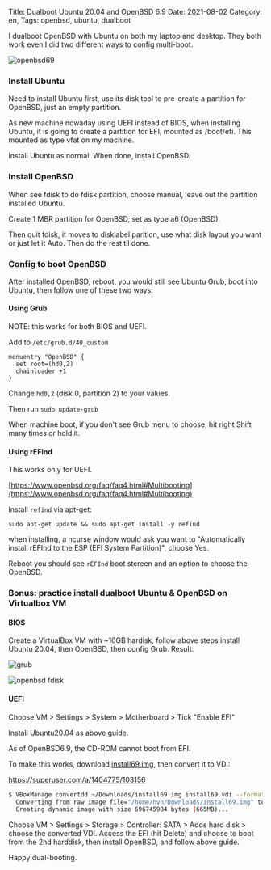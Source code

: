 Title: Dualboot Ubuntu 20.04 and OpenBSD 6.9
Date: 2021-08-02
Category: en,
Tags: openbsd, ubuntu, dualboot

I dualboot OpenBSD with Ubuntu on both my laptop and desktop. They both work even I did two different ways to config multi-boot.

![openbsd69](https://www.openbsd.org/images/puffy69.jpg)

### Install Ubuntu
Need to install Ubuntu first, use its disk tool to pre-create a partition for OpenBSD, just an empty partition.

As new machine nowaday using UEFI instead of BIOS, when installing
Ubuntu, it is going to create a partition for EFI, mounted as /boot/efi. This mounted as type vfat on my machine.

Install Ubuntu as normal.  When done, install OpenBSD.

### Install OpenBSD
When see fdisk to do fdisk partition, choose manual, leave out the partition installed Ubuntu.

Create 1 MBR partition for OpenBSD, set as type a6 (OpenBSD).

Then quit fdisk, it moves to disklabel parition, use what disk layout you want or just let it Auto.
Then do the rest til done.

### Config to boot OpenBSD
After installed OpenBSD, reboot, you would still see Ubuntu Grub, boot into Ubuntu, then follow one of these two ways:

#### Using Grub
NOTE: this works for both BIOS and UEFI.

Add to `/etc/grub.d/40_custom`

```
menuentry "OpenBSD" {
  set root=(hd0,2)
  chainloader +1
}
```

Change `hd0,2` (disk 0, partition 2) to your values.

Then run `sudo update-grub`

When machine boot, if you don't see Grub menu to choose, hit right Shift many times or hold it.

#### Using rEFInd
This works only for UEFI.

[https://www.openbsd.org/faq/faq4.html#Multibooting](https://www.openbsd.org/faq/faq4.html#Multibooting)

Install `refind` via apt-get:

```
sudo apt-get update && sudo apt-get install -y refind
```

when installing, a ncurse window would ask you want to "Automatically install rEFInd to the ESP (EFI System Partition)", choose Yes.

Reboot you should see `rEFInd` boot stcreen and an option to choose the OpenBSD.

### Bonus: practice install dualboot Ubuntu & OpenBSD on Virtualbox VM

#### BIOS
Create a VirtualBox VM with ~16GB hardisk, follow above steps install Ubuntu 20.04, then OpenBSD, then config Grub. Result:

![grub]({static}/images/dualboot.png)

![openbsd fdisk]({static}/images/dualboot_fdisk.png)

#### UEFI
Choose VM > Settings > System > Motherboard > Tick "Enable EFI"

Install Ubuntu20.04 as above guide.

As of OpenBSD6.9, the CD-ROM cannot boot from EFI.

To make this works, download [install69.img](https://cdn.openbsd.org/pub/OpenBSD/6.9/amd64/install69.img), then convert it to VDI:

https://superuser.com/a/1404775/103156
```sh
$ VBoxManage convertdd ~/Downloads/install69.img install69.vdi --format VDI
  Converting from raw image file="/home/hvn/Downloads/install69.img" to file="install69.vdi"...
  Creating dynamic image with size 696745984 bytes (665MB)...
```

Choose VM > Settings > Storage > Controller: SATA > Adds hard disk > choose the converted VDI.
Access the EFI (hit Delete) and choose to boot from the 2nd harddisk, then install OpenBSD, and follow above guide.

Happy dual-booting.
